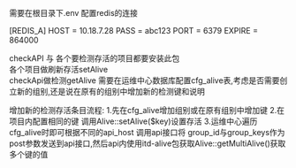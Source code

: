 需要在根目录下.env 配置redis的连接

[REDIS_A]
HOST = 10.18.7.28
PASS = abc123
PORT = 6379
EXPIRE = 864000


checkAPI 与 各个要检测存活的项目都要安装此包  
各个项目做刷新存活setAlive   
checkApi做检测getAlive
需要在运维中心数据库配置cfg_alive表,考虑是否需要创立新的组别,还是说在原有的组别中增加新的检测键和说明 


增加新的检测存活条目流程:
1.先在cfg_alive增加组别或在原有组别中增加键
2.在项目内配置相同的键 调用Alive::setAlive($key)设置存活
3.运维中心遍历cfg_alive时即可根据不同的api_host 调用api接口将 group_id与group_keys作为post参数发送到api接口,然后api内使用itd-alive包获取Alive::getMultiAlive()获取多个键的值

